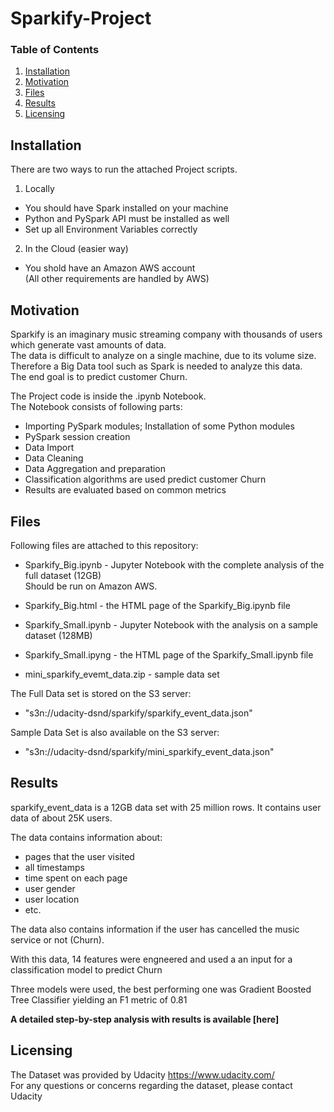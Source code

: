 # Sparkify-Project


### Table of Contents

1. [Installation](#installation)
2. [Motivation](#motivation)
3. [Files](#files)
4. [Results](#results)
5. [Licensing](#licensing)

## Installation <a name="installation"></a>
There are two ways to run the attached Project scripts.
<br>
1. Locally 
- You should have Spark installed on your machine
- Python and PySpark API must be installed as well
- Set up all Environment Variables correctly

2. In the Cloud (easier way)
- You shold have an Amazon AWS account <br>
(All other requirements are handled by AWS)


## Motivation<a name="motivation"></a>
Sparkify is an imaginary music streaming company with thousands of users which generate vast amounts of data.<br>
The data is difficult to analyze on a single machine, due to its volume size.<br>
Therefore a Big Data tool such as Spark is needed to analyze this data.<br>
The end goal is to predict customer Churn.<br>

The Project code is inside the .ipynb Notebook.<br>
The Notebook consists of following parts:

- Importing PySpark modules; Installation of some Python modules
- PySpark session creation
- Data Import
- Data Cleaning
- Data Aggregation and preparation
- Classification algorithms are used predict customer Churn
- Results are evaluated based on common metrics


## Files <a name="files"></a>

Following files are attached to this repository:

- Sparkify_Big.ipynb - Jupyter Notebook with the complete analysis of the full dataset (12GB) <br>
Should be run on Amazon AWS.
- Sparkify_Big.html -  the HTML page of the Sparkify_Big.ipynb file

- Sparkify_Small.ipynb - Jupyter Notebook with the analysis on a sample dataset (128MB)
- Sparkify_Small.ipyng - the HTML page of the Sparkify_Small.ipynb file

- mini_sparkify_evemt_data.zip - sample data set

The Full Data set is stored on the S3 server:
- "s3n://udacity-dsnd/sparkify/sparkify_event_data.json"

Sample Data Set is also available on the S3 server:
- "s3n://udacity-dsnd/sparkify/mini_sparkify_event_data.json"


## Results<a name="results"></a>
sparkify_event_data is a 12GB data set with 25 million rows. It contains user data of about 25K users.<br>

The data contains information about: 
- pages that the user visited
- all timestamps
- time spent on each page
- user gender
- user location
- etc. <br>

The data also contains information if the user has cancelled the music service or not (Churn).<br>

With this data, 14 features were engneered and used a an input for a classification model to predict Churn <br>

Three models were used, the best performing one was Gradient Boosted Tree Classifier yielding an F1 metric of 0.81 <br>

<b> A detailed step-by-step analysis with results is available [here] </b>

## Licensing<a name="licensing"></a>
The Dataset was provided by Udacity https://www.udacity.com/ <br>
For any questions or concerns regarding the dataset, please contact Udacity
